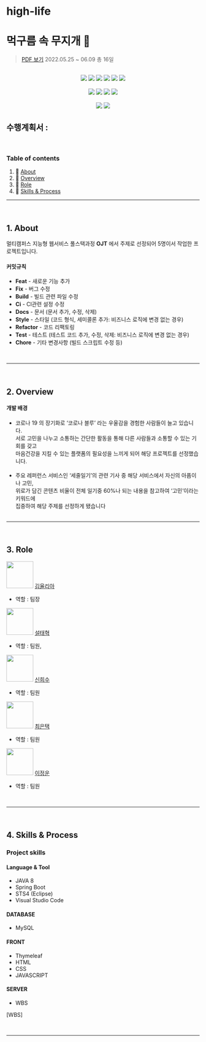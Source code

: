 # high-life

# 먹구름 속 무지개 :rainbow: 
> [PDF 보기](https://github.com/high-life-Team/high-life/files/12443696/OJT-.1.pdf)
> 2022.05.25 ~ 06.09 총 16일

<div align="center">
<br>
  <img src="https://img.shields.io/badge/Java-007396?style=flat-square&logo=Java&logoColor=white"/>
  <img src="https://img.shields.io/badge/jQuery-0769AD?style=flat-square&logo=jQuery&logoColor=white"/>
  <img src="https://img.shields.io/badge/Javascript-F7DF1E?style=flat-square&logo=JavaScript&logoColor=black"/>
  <img src="https://img.shields.io/badge/HTML-E34F26?style=flat-square&logo=HTML5&logoColor=white"/>
  <img src="https://img.shields.io/badge/CSS-1572B6?style=flat-square&logo=CSS3&logoColor=white"/>
  <img src="https://img.shields.io/badge/Thymeleaf-005F0F?style=flat-square&logo=Thymeleaf&logoColor=white"/>
  <br>
  <br>
  <img src="https://img.shields.io/badge/Eclipse%20IDE-2C2255?style=flat-square&logo=Eclipse%20IDE&logoColor=white"/>
  <img src ="https://img.shields.io/badge/IntelliJ%20IDEA-000000?style=flat-square&logo=IntelliJIDEA&logoColor=white"/>
  <img src="https://img.shields.io/badge/Visual%20Studio%20Code-007ACC?style=flat-square&logo=Visual%20Studio%20Code&logoColor=white"/>
  <img src="https://img.shields.io/badge/MySQL-4479A1?style=flat-square&logo=MySQL&logoColor=white"/>

  <br>
  <br>
  <img src="https://img.shields.io/badge/Spring-6DB33F?style=flat-square&logo=Spring&logoColor=white"/>
  <img src="https://img.shields.io/badge/Spring%20Boot-6DB33F?style=flat-square&logo=SpringBoot&logoColor=white"/>
<br>
</div>
  
## 수행계획서 : 

​	


### Table of contents 

1. :scroll: [About](#idx1)
2. :open_file_folder: [Overview](#idx2)
3. :game_die: [Role](#idx3)
4. :mag_right: [Skills & Process](#idx4)

---

​	
<a id="idx1"></a>
## 1. About

멀티캠퍼스 지능형 웹서비스 풀스택과정 **OJT** 에서 주제로 선정되어 5명이서 작업한 프로젝트입니다.
​	

#### 커밋규칙

- **Feat** - 새로운 기능 추가
- **Fix** - 버그 수정
- **Build** - 빌드 관련 파일 수정
- **Ci** - CI관련 설정 수정
- **Docs** - 문서 (문서 추가, 수정, 삭제)
- **Style** - 스타일 (코드 형식, 세미콜론 추가: 비즈니스 로직에 변경 없는 경우)
- **Refactor** - 코드 리팩토링
- **Test** - 테스트 (테스트 코드 추가, 수정, 삭제: 비즈니스 로직에 변경 없는 경우)
- **Chore** - 기타 변경사항 (빌드 스크립트 수정 등)

​	

---

​	
<a id="idx2"></a>
## 2. Overview

#### 개발 배경

- 코로나 19 의 장기화로 ‘코로나 블루’ 라는 우울감을 경험한 사람들이 늘고 있습니다.<br>
서로 고민을 나누고 소통하는 간단한 활동을 통해 다른 사람들과 소통할 수 있는 기회를 갖고<br>
마음건강을 지킬 수 있는 플랫폼의 필요성을 느끼게 되어 해당 프로젝트를 선정했습니다.<br><br>
- 주요 레퍼런스 서비스인 ‘세줄일기’의 관련 기사 중 해당 서비스에서 자신의 아픔이나 고민,<br>
위로가 담긴 콘텐츠 비율이 전체 일기중 60%나 되는 내용을 참고하여 ‘고민’이라는 키워드에<br>
집중하여 해당 주제를 선정하게 됐습니다<br>
​	

---

​	
<a id="idx3"></a>
## 3. Role

<img src="https://github.com/yuuulya.png" width="70" height="70"/> [김율리아](https://github.com/yuuulya) 

- 역할 : 팀장


<img src="https://avatars.githubusercontent.com/u/83220871?v=4" width="70" height="70"/> [설태혁](https://github.com/seoltaehyeok)

- 역할 : 팀원,





<img src="https://avatars.githubusercontent.com/u/100246858?v=4" width="70" height="70"/> [신희수](https://github.com/mg-glter)

- 역할 : 팀원






<img src="https://avatars.githubusercontent.com/u/100109284?v=4" width="70" height="70"/> [최은택](https://github.com/euntaek419) 

- 역할 : 팀원




<img src="https://avatars.githubusercontent.com/u/76675810?v=4" width="70" height="70"/> [이정운](https://github.com/wjddns0882) 

- 역할 : 팀원




​	

---

​	
<a id="idx4"></a>
## 4. Skills & Process

### Project skills 

#### Language & Tool

- JAVA 8
- Spring Boot
- STS4 (Eclipse)
- Visual Studio Code

#### DATABASE

- MySQL

#### FRONT

- Thymeleaf
- HTML
- CSS
- JAVASCRIPT

#### SERVER

- WBS


[WBS]

​	

---

​	




